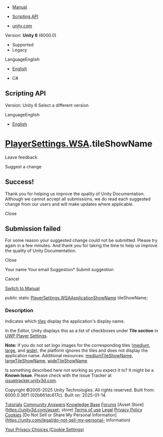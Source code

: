[ ]()

  * [Manual](../Manual/index.html)
  * [Scripting API](../ScriptReference/index.html)

  * [unity.com](https://unity.com/)

Version: **Unity 6** (6000.0)

  * Supported
  * Legacy

LanguageEnglish

  * [English]()

  * C#

[ ](https://docs.unity3d.com)

## Scripting API

Version: Unity 6 Select a different version

LanguageEnglish

  * [English]()

#  [PlayerSettings.WSA](PlayerSettings.WSA.html).tileShowName

Leave feedback

Suggest a change

## Success!

Thank you for helping us improve the quality of Unity Documentation. Although
we cannot accept all submissions, we do read each suggested change from our
users and will make updates where applicable.

Close

## Submission failed

For some reason your suggested change could not be submitted. Please <a>try
again</a> in a few minutes. And thank you for taking the time to help us
improve the quality of Unity Documentation.

Close

Your name Your email Suggestion* Submit suggestion

Cancel

[Switch to Manual](../Manual/class-PlayerSettings.html "Go to PlayerSettings
Component in the Manual")

public static
[PlayerSettings.WSAApplicationShowName](PlayerSettings.WSAApplicationShowName.html)
tileShowName;

### Description

Indicates which [tiles](PlayerSettings.WSAApplicationShowName.html) display
the application's display name.

In the Editor, Unity displays this as a list of checkboxes under **Tile
section** in [UWP Player Settings](../Manual/class-PlayerSettingsWSA.html).  
  
**Note:** If you do not set logo images for the corresponding tiles
([medium](PlayerSettings.WSAImageType.UWPSquare150x150Logo.html),
[large](PlayerSettings.WSAImageType.UWPSquare310x310Logo.html), and
[wide](PlayerSettings.WSAImageType.UWPWide310x150Logo.html)), the platform
ignores the tiles and does not display the application name. Additional
resources: [mediumTileShowName](PlayerSettings.WSA-mediumTileShowName.html),
[largeTileShowName](PlayerSettings.WSA-largeTileShowName.html),
[wideTileShowName](PlayerSettings.WSA-wideTileShowName.html).

Is something described here not working as you expect it to? It might be a
**Known Issue**. Please check with the Issue Tracker at
[issuetracker.unity3d.com](https://issuetracker.unity3d.com).

Copyright ©2005-2025 Unity Technologies. All rights reserved. Built from:
6000.0.36f1 (02b661dc617c). Built on: 2025-01-14.

[Tutorials](https://unity3d.com/learn) [Community
Answers](https://answers.unity3d.com) [Knowledge
Base](https://support.unity3d.com/hc/en-us)
[Forums](https://forum.unity3d.com) [Asset Store](https://unity3d.com/asset-
store) [Terms of use](https://docs.unity3d.com/Manual/TermsOfUse.html)
[Legal](https://unity.com/legal) [Privacy
Policy](https://unity.com/legal/privacy-policy)
[Cookies](https://unity.com/legal/cookie-policy) [Do Not Sell or Share My
Personal Information](https://unity.com/legal/do-not-sell-my-personal-
information)

[Your Privacy Choices (Cookie Settings)](javascript:void\(0\);)

